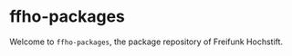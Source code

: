 ffho-packages
=============

Welcome to `ffho-packages`, the package repository of Freifunk Hochstift.
